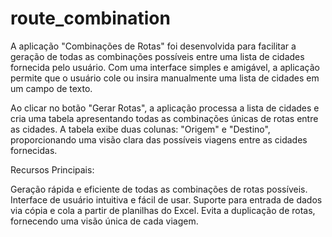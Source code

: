 # route_combination
A aplicação "Combinações de Rotas" foi desenvolvida para facilitar a geração de todas as combinações possíveis entre uma lista de cidades fornecida pelo usuário. Com uma interface simples e amigável, a aplicação permite que o usuário cole ou insira manualmente uma lista de cidades em um campo de texto.

Ao clicar no botão "Gerar Rotas", a aplicação processa a lista de cidades e cria uma tabela apresentando todas as combinações únicas de rotas entre as cidades. A tabela exibe duas colunas: "Origem" e "Destino", proporcionando uma visão clara das possíveis viagens entre as cidades fornecidas.

Recursos Principais:

Geração rápida e eficiente de todas as combinações de rotas possíveis.
Interface de usuário intuitiva e fácil de usar.
Suporte para entrada de dados via cópia e cola a partir de planilhas do Excel.
Evita a duplicação de rotas, fornecendo uma visão única de cada viagem.
